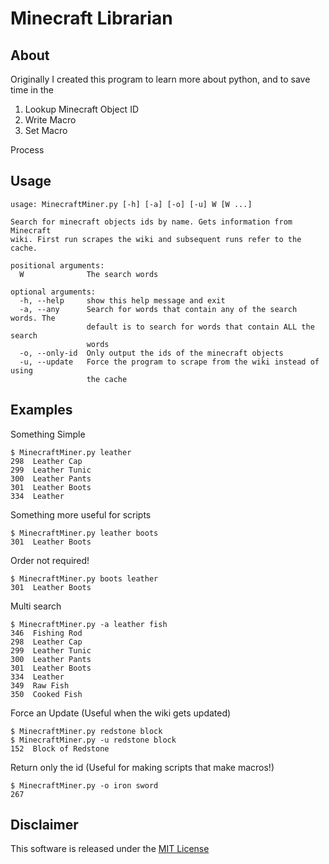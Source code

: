 # Minecraft Librarian


## About

Originally I created this program to learn more about python, and to save time in the 

1. Lookup Minecraft Object ID 
2. Write Macro
3. Set Macro 

Process

## Usage


	usage: MinecraftMiner.py [-h] [-a] [-o] [-u] W [W ...]

	Search for minecraft objects ids by name. Gets information from Minecraft
	wiki. First run scrapes the wiki and subsequent runs refer to the cache.

	positional arguments:
	  W              The search words

	optional arguments:
	  -h, --help     show this help message and exit
	  -a, --any      Search for words that contain any of the search words. The
					 default is to search for words that contain ALL the search
					 words
	  -o, --only-id  Only output the ids of the minecraft objects
	  -u, --update   Force the program to scrape from the wiki instead of using
					 the cache

## Examples

Something Simple

	$ MinecraftMiner.py leather
	298  Leather Cap
	299  Leather Tunic
	300  Leather Pants
	301  Leather Boots
	334  Leather
	
Something more useful for scripts

	$ MinecraftMiner.py leather boots
	301  Leather Boots

Order not required!

	$ MinecraftMiner.py boots leather
	301  Leather Boots
	
Multi search

	$ MinecraftMiner.py -a leather fish
	346  Fishing Rod
	298  Leather Cap
	299  Leather Tunic
	300  Leather Pants
	301  Leather Boots
	334  Leather
	349  Raw Fish
	350  Cooked Fish
	
Force an Update (Useful when the wiki gets updated)

	$ MinecraftMiner.py redstone block
	$ MinecraftMiner.py -u redstone block
	152  Block of Redstone

Return only the id (Useful for making scripts that make macros!)

	$ MinecraftMiner.py -o iron sword
	267
	
## Disclaimer
This software is released under the [MIT License](http://opensource.org/licenses/MIT)
